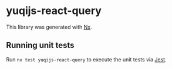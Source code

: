 # yuqijs-react-query

This library was generated with [Nx](https://nx.dev).

## Running unit tests

Run `nx test yuqijs-react-query` to execute the unit tests via [Jest](https://jestjs.io).
